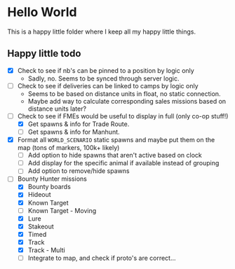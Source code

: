 # Hello World
This is a happy little folder where I keep all my happy little things.

## Happy little todo
* [x] Check to see if nb's can be pinned to a position by logic only
  * Sadly, no. Seems to be synced through server logic.
* [ ] Check to see if deliveries can be linked to camps by logic only
  * Seems to be based on distance units in float, no static connection.
  * Maybe add way to calculate corresponding sales missions based on distance units later?
* [ ] Check to see if FMEs would be useful to display in full (only co-op stuff!)
  * [x] Get spawns & info for Trade Route.
  * [ ] Get spawns & info for Manhunt.
* [x] Format all `WORLD_SCENARIO` static spawns and maybe put them on the map (tons of markers, 100k+ likely)
  * [ ] Add option to hide spawns that aren't active based on clock
  * [ ] Add display for the specific animal if available instead of grouping
  * [ ] Add option to remove/hide spawns
* [ ] Bounty Hunter missions
  * [x] Bounty boards
  * [x] Hideout
  * [x] Known Target
  * [ ] Known Target - Moving
  * [x] Lure
  * [x] Stakeout
  * [x] Timed
  * [x] Track
  * [x] Track - Multi
  * [ ] Integrate to map, and check if proto's are correct...